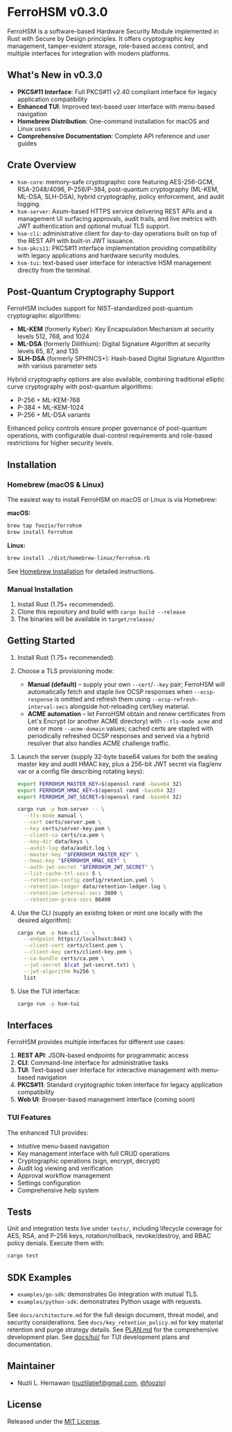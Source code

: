 # FerroHSM v0.3.0

FerroHSM is a software-based Hardware Security Module implemented in Rust with Secure by Design principles. It offers cryptographic key management, tamper-evident storage, role-based access control, and multiple interfaces for integration with modern platforms.

## What's New in v0.3.0

- **PKCS#11 Interface**: Full PKCS#11 v2.40 compliant interface for legacy application compatibility
- **Enhanced TUI**: Improved text-based user interface with menu-based navigation
- **Homebrew Distribution**: One-command installation for macOS and Linux users
- **Comprehensive Documentation**: Complete API reference and user guides

## Crate Overview

- `hsm-core`: memory-safe cryptographic core featuring AES-256-GCM, RSA-2048/4096, P-256/P-384, post-quantum cryptography (ML-KEM, ML-DSA, SLH-DSA), hybrid cryptography, policy enforcement, and audit logging.
- `hsm-server`: Axum-based HTTPS service delivering REST APIs and a management UI surfacing approvals, audit trails, and live metrics with JWT authentication and optional mutual TLS support.
- `hsm-cli`: administrative client for day-to-day operations built on top of the REST API with built-in JWT issuance.
- `hsm-pkcs11`: PKCS#11 interface implementation providing compatibility with legacy applications and hardware security modules.
- `hsm-tui`: text-based user interface for interactive HSM management directly from the terminal.

## Post-Quantum Cryptography Support

FerroHSM includes support for NIST-standardized post-quantum cryptographic algorithms:

- **ML-KEM** (formerly Kyber): Key Encapsulation Mechanism at security levels 512, 768, and 1024
- **ML-DSA** (formerly Dilithium): Digital Signature Algorithm at security levels 65, 87, and 135
- **SLH-DSA** (formerly SPHINCS+): Hash-based Digital Signature Algorithm with various parameter sets

Hybrid cryptography options are also available, combining traditional elliptic curve cryptography with post-quantum algorithms:
- P-256 + ML-KEM-768
- P-384 + ML-KEM-1024
- P-256 + ML-DSA variants

Enhanced policy controls ensure proper governance of post-quantum operations, with configurable dual-control requirements and role-based restrictions for higher security levels.

## Installation

### Homebrew (macOS & Linux)

The easiest way to install FerroHSM on macOS or Linux is via Homebrew:

**macOS:**
```bash
brew tap foozio/ferrohsm
brew install ferrohsm
```

**Linux:**
```bash
brew install ./dist/homebrew-linux/ferrohsm.rb
```

See [Homebrew Installation](docs/homebrew/installation.md) for detailed instructions.

### Manual Installation

1. Install Rust (1.75+ recommended).
2. Clone this repository and build with `cargo build --release`
3. The binaries will be available in `target/release/`

## Getting Started

1. Install Rust (1.75+ recommended).
2. Choose a TLS provisioning mode:
   - **Manual (default)** – supply your own `--cert`/`--key` pair; FerroHSM will automatically fetch and staple live OCSP responses when `--ocsp-response` is omitted and refresh them using `--ocsp-refresh-interval-secs` alongside hot-reloading cert/key material.
   - **ACME automation** – let FerroHSM obtain and renew certificates from Let's Encrypt (or another ACME directory) with `--tls-mode acme` and one or more `--acme-domain` values; cached certs are stapled with periodically refreshed OCSP responses and served via a hybrid resolver that also handles ACME challenge traffic.
3. Launch the server (supply 32-byte base64 values for both the sealing master key and audit HMAC key, plus a 256-bit JWT secret via flag/env var or a config file describing rotating keys):

   ```bash
   export FERROHSM_MASTER_KEY=$(openssl rand -base64 32)
   export FERROHSM_HMAC_KEY=$(openssl rand -base64 32)
   export FERROHSM_JWT_SECRET=$(openssl rand -base64 32)
   ```

   ```bash
   cargo run -p hsm-server -- \
     --tls-mode manual \
     --cert certs/server.pem \
     --key certs/server-key.pem \
     --client-ca certs/ca.pem \
     --key-dir data/keys \
     --audit-log data/audit.log \
     --master-key "$FERROHSM_MASTER_KEY" \
     --hmac-key "$FERROHSM_HMAC_KEY" \
     --auth-jwt-secret "$FERROHSM_JWT_SECRET" \
     --list-cache-ttl-secs 5 \
     --retention-config config/retention.yaml \
     --retention-ledger data/retention-ledger.log \
     --retention-interval-secs 3600 \
     --retention-grace-secs 86400
   ```

4. Use the CLI (supply an existing token or mint one locally with the desired algorithm):

   ```bash
   cargo run -p hsm-cli -- \
     --endpoint https://localhost:8443 \
     --client-cert certs/client.pem \
     --client-key certs/client-key.pem \
     --ca-bundle certs/ca.pem \
     --jwt-secret $(cat jwt-secret.txt) \
     --jwt-algorithm hs256 \
     list
   ```

5. Use the TUI interface:

   ```bash
   cargo run -p hsm-tui
   ```

## Interfaces

FerroHSM provides multiple interfaces for different use cases:

1. **REST API**: JSON-based endpoints for programmatic access
2. **CLI**: Command-line interface for administrative tasks
3. **TUI**: Text-based user interface for interactive management with menu-based navigation
4. **PKCS#11**: Standard cryptographic token interface for legacy application compatibility
5. **Web UI**: Browser-based management interface (coming soon)

### TUI Features
The enhanced TUI provides:
- Intuitive menu-based navigation
- Key management interface with full CRUD operations
- Cryptographic operations (sign, encrypt, decrypt)
- Audit log viewing and verification
- Approval workflow management
- Settings configuration
- Comprehensive help system

## Tests

Unit and integration tests live under `tests/`, including lifecycle coverage for AES, RSA, and P-256 keys, rotation/rollback, revoke/destroy, and RBAC policy denials. Execute them with:

```bash
cargo test
```

## SDK Examples

- `examples/go-sdk`: demonstrates Go integration with mutual TLS.
- `examples/python-sdk`: demonstrates Python usage with requests.

See `docs/architecture.md` for the full design document, threat model, and security considerations.
See `docs/key_retention_policy.md` for key material retention and purge strategy details.
See [PLAN.md](PLAN.md) for the comprehensive development plan.
See [docs/tui/](docs/tui/) for TUI development plans and documentation.

## Maintainer

- Nuzli L. Hernawan (<nuzlilatief@gmail.com>, [@foozio](https://github.com/foozio))

## License

Released under the [MIT License](./LICENSE).